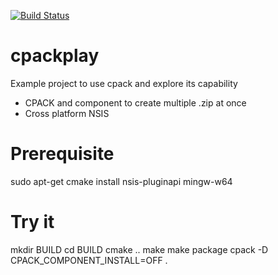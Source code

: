 [![Build Status](https://travis-ci.com/michelepagot/cpackplay.svg?branch=master)](https://travis-ci.com/michelepagot/cpackplay)

# cpackplay
Example project to use cpack and explore its capability
 * CPACK and component to create multiple .zip at once
 * Cross platform NSIS
 
# Prerequisite
sudo apt-get cmake install nsis-pluginapi mingw-w64
 
# Try it
mkdir BUILD
cd BUILD
cmake ..
make
make package
cpack -D CPACK_COMPONENT_INSTALL=OFF .
